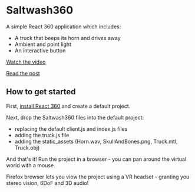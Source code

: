 # Saltwash360

A simple React 360 application which includes:
* A truck that beeps its horn and drives away
* Ambient and point light
* An interactive button

[Watch the video](https://www.youtube.com/watch?v=SJTSmHTRC7E)

[Read the post](https://rdmilligan.wordpress.com/2018/10/14/getting-started-with-react-360/)

## How to get started

First, [install React 360](https://facebook.github.io/react-360/docs/setup.html) and create a default project.

Next, drop the Saltwash360 files into the default project:
* replacing the default client.js and index.js files
* adding the truck.js file
* adding the static_assets (Horn.wav, SkullAndBones.png, Truck.mtl, Truck.obj)

And that's it! Run the project in a browser - you can pan around the virtual world with a mouse. 

Firefox browser lets you view the project using a VR headset - granting you stereo vision, 6DoF and 3D audio!
